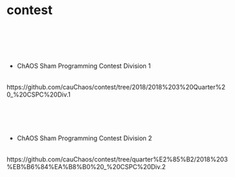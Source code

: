 # contest
<br>
<br>
<br>
<br>

- ChAOS Sham Programming Contest Division 1
<br>
  https://github.com/cauChaos/contest/tree/2018/2018%203%20Quarter%20_%20CSPC%20Div.1<br>
<br>
<br>
<br>
<br>

- ChAOS Sham Programming Contest Division 2
<br>
  https://github.com/cauChaos/contest/tree/quarter%E2%85%B2/2018%203%EB%B6%84%EA%B8%B0%20_%20CSPC%20Div.2<br>
